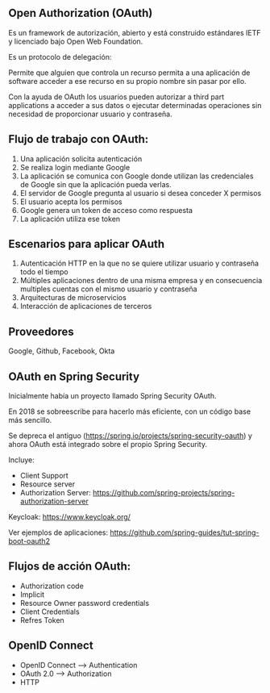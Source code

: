 ## Open Authorization (OAuth)

Es un framework de autorización, abierto y está construido estándares IETF y licenciado bajo Open Web Foundation.

Es un protocolo de delegación: 

Permite que alguien que controla un recurso permita a una aplicación de software acceder a ese recurso en su propio nombre sin pasar por ello.

Con la ayuda de OAuth los usuarios pueden autorizar a third part applications a acceder a sus datos o ejecutar determinadas operaciones sin 
necesidad de proporcionar usuario y contraseña. 

## Flujo de trabajo con OAuth: 

1. Una aplicación solicita autenticación
2. Se realiza login mediante Google
3. La aplicación se comunica con Google donde utilizan las credenciales de Google sin que la aplicación pueda verlas.
4. El servidor de Google pregunta al usuario si desea conceder X permisos
5. El usuario acepta los permisos
6. Google genera un token de acceso como respuesta 
7. La aplicación utiliza ese token

## Escenarios para aplicar OAuth

1. Autenticación HTTP en la que no se quiere utilizar usuario y contraseña todo el tiempo
2. Múltiples aplicaciones dentro de una misma empresa y en consecuencia multiples cuentas con el mismo usuario y contraseña 
3. Arquitecturas de microservicios
4. Interacción de aplicaciones de terceros


## Proveedores

Google, Github, Facebook, Okta

## OAuth en Spring Security 

Inicialmente había un proyecto llamado Spring Security OAuth. 

En 2018 se sobreescribe para hacerlo más eficiente, con un código base más sencillo. 

Se depreca el antiguo (https://spring.io/projects/spring-security-oauth) y ahora OAuth está integrado sobre el propio Spring Security. 

Incluye: 

* Client Support 
* Resource server 
* Authorization Server: https://github.com/spring-projects/spring-authorization-server

Keycloak: https://www.keycloak.org/

Ver ejemplos de aplicaciones: https://github.com/spring-guides/tut-spring-boot-oauth2

## Flujos de acción OAuth: 

* Authorization code 
* Implicit 
* Resource Owner password credentials 
* Client Credentials 
* Refres Token 

## OpenID Connect 

* OpenID Connect --> Authentication 
* OAuth 2.0 --> Authorization 
* HTTP